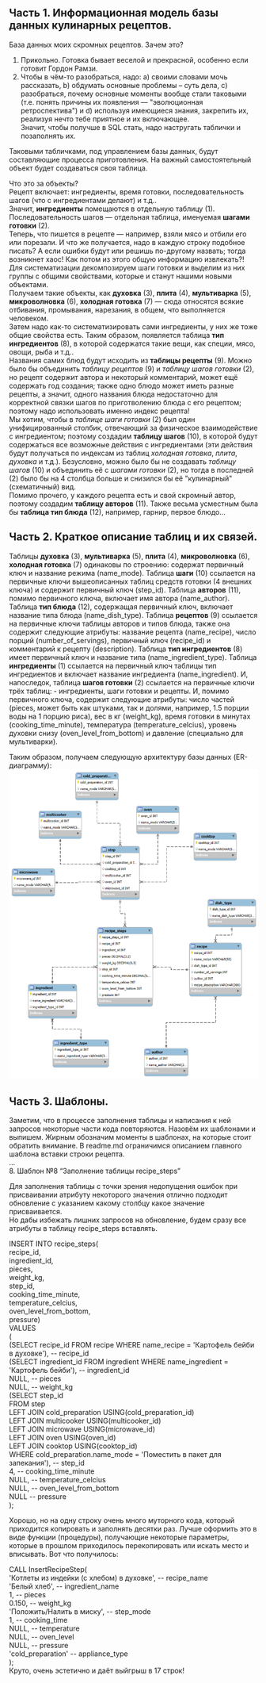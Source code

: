## **Часть 1. Информационная модель базы данных кулинарных рецептов.**  
База данных моих скромных рецептов. Зачем это?
1) Прикольно. Готовка бывает веселой и прекрасной, особенно если готовит Гордон Рамзи.  
2) Чтобы в чём-то разобраться, надо: a) своими словами мочь рассказать, b) обдумать основные проблемы – суть дела, c) разобраться, почему основные моменты вообще стали таковыми (т.е. понять причины их появления — "эволюционная ретроспектива") и d) используя имеющиеся знания, закрепить их, реализуя нечто тебе приятное и их включающее.  
Значит, чтобы получше в SQL стать, надо настругать таблички и позаполнять их.  

Таковыми табличками, под управлением базы данных, будут составляющие процесса приготовления.
На важный самостоятельный объект будет создаваться своя таблица.

Что это за объекты?  
Рецепт включает: ингредиенты, время готовки, последовательность шагов (что с ингредиентами делают) и т.д..  
Значит, **ингредиенты** помещаются в отдельную таблицу (1).  
Последовательность шагов — отдельная таблица, именуемая **шагами готовки** (2).  
Теперь, что пишется в рецепте — например, взяли мясо и отбили его или порезали.  И что же получается, надо в каждую строку подобное писать? А если ошибки будут или решишь по-другому назвать; тогда возникнет хаос! Как потом из этого общую информацию извлекать?! Для систематизации декомпозируем шаги готовки и выделим из них группы с общими свойствами, которые и станут нашими новыми объектами.  
Получаем такие объекты, как **духовка** (3), **плита** (4), **мультиварка** (5), **микроволновка** (6), **холодная готовка** (7) — сюда относятся всякие отбивания, промывания, нарезания, в общем, что выполняется человеком.  
Затем надо как-то систематизировать сами ингредиенты, у них же тоже общие свойства есть. Таким образом, появляется таблица **тип ингредиентов** (8), в которой содержатся такие вещи, как специи, мясо, овощи,  рыба и т.д..  
Названия самих блюд будут исходить из **таблицы рецепты** (9). Можно было бы объединить *таблицу рецептов* (9) и *таблицу шагов готовки* (2), но рецепт содержит автора и некоторый комментарий, может ещё  содержать год создания; также одно блюдо может иметь разные рецепты, а значит, одного названия блюда недостаточно для корректной связки шагов по приготволению блюда с его рецептом; поэтому надо использовать именно индекс рецепта!   
Мы хотим, чтобы в *таблице шаги готовки* (2) был один унифицированный столбик, отвечающий за физическое взаимодействие с ингредиентом; поэтому создадим **таблицу шагов** (10), в которой будут содержаться все  возможные действия с ингредиентами (эти действия будут получаться по индексам из таблиц *холодная готовка*, *плита*, *духовка* и т.д.). Безусловно, можно было бы не создавать *таблицу шагов* (10) и объединить  её с *шагами готовки* (2), но тогда в последней (2) было бы на 4 столбца больше и снизился бы её "кулинарный" (схематичный) вид.  
Помимо прочего, у каждого рецепта есть и свой скромный автор, поэтому создадим **таблицу авторов** (11). Также весьма усместным была бы **таблица тип блюда** (12), например, гарнир, первое блюдо...

## **Часть 2. Краткое описание таблиц и их связей.**  
Таблицы **духовка** (3), **мультиварка** (5), **плита** (4), **микроволновка** (6), **холодная готовка** (7) одинаковы по строению: содержат первичный ключ и название режима (name_mode). Таблица **шаги** (10) ссылается на первичные ключи вышеописанных таблиц средств готовки (4 внешних ключа) и содержит первичный ключ (step_id). Таблица **авторов** (11), помимо первичного ключа, включает имя автора (name_author). Таблица **тип блюда** (12), содержащая первичный ключ, включает название типа блюда (name_dish_type). Таблица **рецептов** (9) ссылается на первичные ключи таблицы авторов и типов блюда, также она содержит следующие атрибуты: название рецепта (name_recipe), число порций (number_of_servings), первичный ключ (recipe_id) и комментарий к рецепту (description). Таблица **тип ингредиентов** (8) имеет первичный ключ и название типа (name_ingredient_type). Таблица **ингредиенты** (1) ссылается на первичный ключ таблицы тип ингредиентов и включает название ингредиента (name_ingredient). И, напоследок, таблица **шагов готовки** (2) ссылается на первичные ключи трёх таблиц: - ингредиенты, шаги готовки и рецепты. И, помимо первичного ключа, содержит следующие атрибуты: число частей (pieces, может быть как штуками, так и долями, например, 1.5 порции воды на 1 порцию риса), вес в кг (weight_kg), время готовки в минутах (cooking_time_minute), температура (temperature_celcius), уровень духовки снизу (oven_level_from_bottom) и давление (специально для мультиварки).  
  
Таким образом, получаем следующую архитектуру базы данных (ER-диаграмму):
![ER диаграмма базы данных рецептов](https://github.com/Paradise151/My_recipes_database/blob/main/ER%20diagram%20of%20Recipe%20DB.png)
## **Часть 3. Шаблоны.**  
Заметим, что в процессе заполнения таблицы и написания к ней запросов некоторые части кода повторяются. Назовём их шаблонами и выпишем. Жирным обозначим моменты в шаблонах, на которые стоит обратить внимание.
В readme.md ограничимся описанием главного шаблона вставки строки рецепта.  
...    
8. Шаблон №8 “Заполнение таблицы recipe_steps”

Для заполнения таблицы с точки зрения недопущения ошибок при присваивании атрибуту некоторого значения отлично подходит обновление с указанием какому столбцу какое значение присваивается.  
Но дабы избежать лишних запросов на обновление, будем сразу все атрибуты в таблицу recipe_steps вставлять.  

INSERT INTO recipe_steps(  
    recipe_id,  
    ingredient_id,  
    pieces,  
    weight_kg,  
    step_id,  
    cooking_time_minute,  
    temperature_celcius,    
    oven_level_from_bottom,  
    pressure)  
VALUES  
(  
(SELECT recipe_id FROM recipe WHERE name_recipe = 'Картофель бейби в духовке'),  -- recipe_id  
(SELECT ingredient_id FROM ingredient WHERE name_ingredient  = 'Картофель бейби'),  -- ingredient_id  
NULL,  -- pieces  
NULL,  -- weight_kg  
(SELECT step_id    
 FROM step   
	 LEFT JOIN  cold_preparation USING(cold_preparation_id)  
	 LEFT JOIN  multicooker USING(multicooker_id)  
	 LEFT JOIN  microwave USING(microwave_id)  
	 LEFT JOIN oven USING(oven_id)  
	 LEFT JOIN cooktop USING(cooktop_id)  
 WHERE cold_preparation.name_mode = 'Поместить в пакет для запекания'),   -- step_id  
4,  -- cooking_time_minute  
NULL,  -- temperature_celcius  
NULL,  -- oven_level_from_bottom  
NULL  -- pressure  
);  

Хорошо, но на одну строку очень много муторного кода, который приходится копировать и заполнять десятки раз. Лучше оформить это в виде функции (процедуры), получающие некоторые параметры, которые в прошлом приходилось перекопировать или искать место и вписывать. Вот что получилось:  

CALL InsertRecipeStep(  
    'Котлеты из индейки (с хлебом) в духовке',  -- recipe_name  
    'Белый хлеб',                               -- ingredient_name  
    1,                                       -- pieces  
    0.150,                                       -- weight_kg  
    'Положить/Налить в миску',                          -- step_mode  
    1,                                          -- cooking_time  
    NULL,                                       -- temperature  
    NULL,                                       -- oven_level  
    NULL,                                       -- pressure  
    'cold_preparation'                                      -- appliance_type  
);    
Круто, очень эстетично и даёт выйгрыш в 17 строк!





